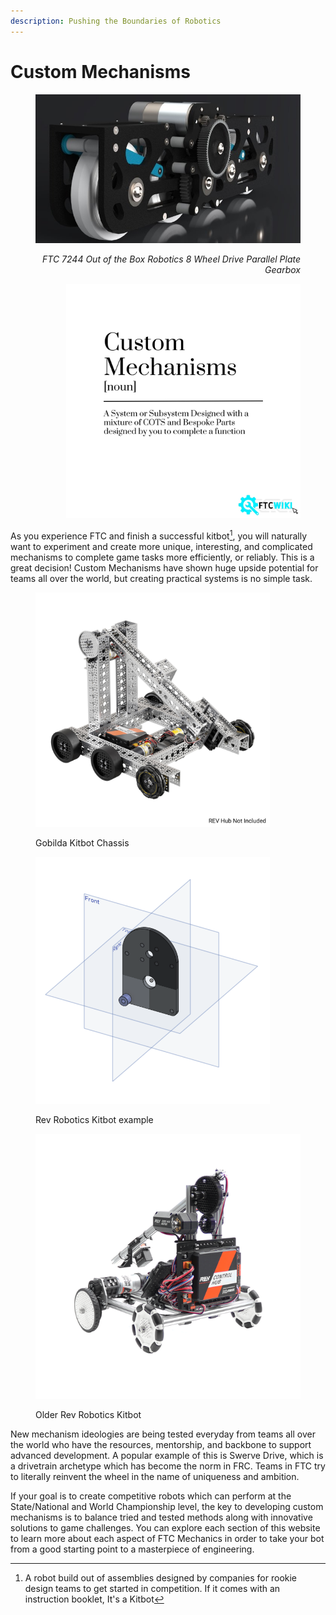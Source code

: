 ```yaml
---
description: Pushing the Boundaries of Robotics
---
```


# Custom Mechanisms

<div align="right" data-full-width="true"><figure><img src=".gitbook/assets/image.png" alt="" width="525"><figcaption><p><em>FTC 7244 Out of the Box Robotics 8 Wheel Drive Parallel Plate Gearbox</em></p></figcaption></figure> <figure><img src=".gitbook/assets/Custom Mechanisms.jpg" alt="" width="375"><figcaption></figcaption></figure></div>

As you experience FTC and finish a successful kitbot[^1], you will naturally want to experiment and create more unique, interesting, and complicated mechanisms to complete game tasks more efficiently, or reliably. This is a great decision! Custom Mechanisms have shown huge upside potential for teams all over the world, but creating practical systems is no simple task.&#x20;

<div><figure><img src=".gitbook/assets/image (1).png" alt="" width="375"><figcaption><p>Gobilda Kitbot Chassis</p></figcaption></figure> <figure><img src=".gitbook/assets/image (7).png" alt="" width="375"><figcaption><p>Rev Robotics Kitbot example</p></figcaption></figure> <figure><img src=".gitbook/assets/image (8).png" alt="" width="443"><figcaption><p>Older Rev Robotics Kitbot</p></figcaption></figure></div>

New mechanism ideologies are being tested everyday from teams all over the world who have the resources, mentorship, and backbone to support advanced development. A popular example of this is Swerve Drive, which is a drivetrain archetype which has become the norm in FRC. Teams in FTC try to literally reinvent the wheel in the name of uniqueness and ambition.&#x20;



If your goal is to create competitive robots which can perform at the State/National and World Championship level, the key to developing custom mechanisms is to balance tried and tested methods along with innovative solutions to game challenges. You can explore each section of this website to learn more about each aspect of FTC Mechanics in order to take your bot from a good starting point to a masterpiece of engineering.

[^1]: A robot build out of assemblies designed by companies for rookie design teams to get started in competition. If it comes with an instruction booklet, It's a Kitbot

